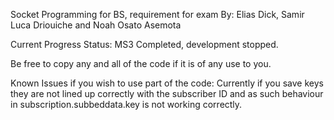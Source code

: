 Socket Programming for BS, requirement for exam
By: Elias Dick, Samir Luca Driouiche and Noah Osato Asemota


Current Progress Status: MS3 Completed, development stopped.

Be free to copy any and all of the code if it is of any use to you.

Known Issues if you wish to use part of the code:
Currently if you save keys they are not lined up correctly with the
subscriber ID and as such behaviour in subscription.subbeddata.key
is not working correctly.

